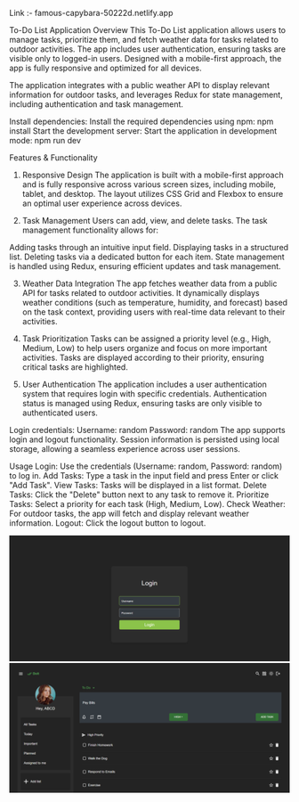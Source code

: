 Link :- famous-capybara-50222d.netlify.app

To-Do List Application
Overview
This To-Do List application allows users to manage tasks, prioritize them, and fetch weather data for tasks related to outdoor activities. The app includes user authentication, ensuring tasks are visible only to logged-in users. Designed with a mobile-first approach, the app is fully responsive and optimized for all devices.

The application integrates with a public weather API to display relevant information for outdoor tasks, and leverages Redux for state management, including authentication and task management.

Install dependencies: Install the required dependencies using npm: npm install
Start the development server: Start the application in development mode: npm run dev

Features & Functionality
1. Responsive Design
The application is built with a mobile-first approach and is fully responsive across various screen sizes, including mobile, tablet, and desktop. The layout utilizes CSS Grid and Flexbox to ensure an optimal user experience across devices.

2. Task Management
Users can add, view, and delete tasks. The task management functionality allows for:

Adding tasks through an intuitive input field.
Displaying tasks in a structured list.
Deleting tasks via a dedicated button for each item.
State management is handled using Redux, ensuring efficient updates and task management.

3. Weather Data Integration
The app fetches weather data from a public API for tasks related to outdoor activities. It dynamically displays weather conditions (such as temperature, humidity, and forecast) based on the task context, providing users with real-time data relevant to their activities.

4. Task Prioritization
Tasks can be assigned a priority level (e.g., High, Medium, Low) to help users organize and focus on more important activities. Tasks are displayed according to their priority, ensuring critical tasks are highlighted.

5. User Authentication
The application includes a user authentication system that requires login with specific credentials. Authentication status is managed using Redux, ensuring tasks are only visible to authenticated users.

Login credentials:
Username: random
Password: random
The app supports login and logout functionality. Session information is persisted using local storage, allowing a seamless experience across user sessions.

Usage
Login: Use the credentials (Username: random, Password: random) to log in.
Add Tasks: Type a task in the input field and press Enter or click "Add Task".
View Tasks: Tasks will be displayed in a list format.
Delete Tasks: Click the "Delete" button next to any task to remove it.
Prioritize Tasks: Select a priority for each task (High, Medium, Low).
Check Weather: For outdoor tasks, the app will fetch and display relevant weather information.
Logout: Click the logout button to logout.

![Alt text](./src/assets/Screenshot(70).png)
![Project Screenshot](./src/assets/Screenshot(71).png)
